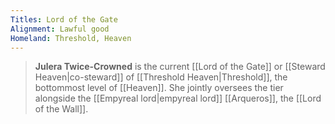 ```yaml
---
Titles: Lord of the Gate
Alignment: Lawful good
Homeland: Threshold, Heaven
---
```


> **Julera Twice-Crowned** is the current [[Lord of the Gate]] or [[Steward Heaven|co-steward]] of [[Threshold Heaven|Threshold]], the bottommost level of [[Heaven]]. She jointly oversees the tier alongside the [[Empyreal lord|empyreal lord]] [[Arqueros]], the [[Lord of the Wall]].








